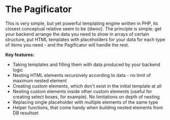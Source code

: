 # The Pagificator
This is very simple, but yet powerful templating engine written in PHP, its closest conceptual relative seem to be {dwoo}.
The principle is simple: get your backend arrange the data you need to show in arrays of certain structure, put HTML templates with placeholders for your data for each type of items you need - and the Pagificator will handle the rest.

**Key features:**
* Taking templates and filling them with data produced by your backend logic
* Nesting HTML elements recursively according to data - no limit of maximum nested element
* Creating custom elements, which don't exist in the initial template at all
* Nesting custom elements inside other custom elements (useful for creating select boxes, for example). No limitations on depth of nesting
* Replacing single placeholder with multiple elements of the same type
* Helper functions, that come handy when building nested elements from DB resultset

